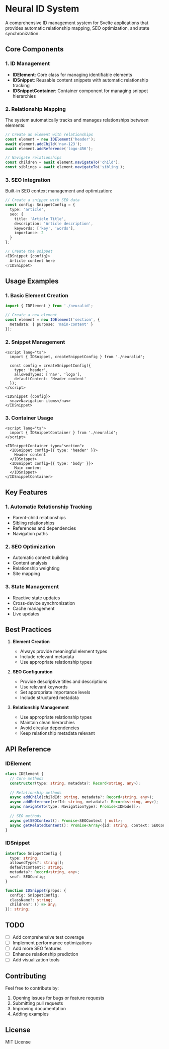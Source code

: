 # Neural ID System

A comprehensive ID management system for Svelte applications that provides automatic relationship mapping, SEO optimization, and state synchronization.

## Core Components

### 1. ID Management
- **IDElement**: Core class for managing identifiable elements
- **IDSnippet**: Reusable content snippets with automatic relationship tracking
- **IDSnippetContainer**: Container component for managing snippet hierarchies

### 2. Relationship Mapping
The system automatically tracks and manages relationships between elements:

```typescript
// Create an element with relationships
const element = new IDElement('header');
await element.addChild('nav-123');
await element.addReference('logo-456');

// Navigate relationships
const children = await element.navigateTo('child');
const siblings = await element.navigateTo('sibling');
```

### 3. SEO Integration
Built-in SEO context management and optimization:

```typescript
// Create a snippet with SEO data
const config: SnippetConfig = {
  type: 'article',
  seo: {
    title: 'Article Title',
    description: 'Article description',
    keywords: ['key', 'words'],
    importance: 2
  }
};

// Create the snippet
<IDSnippet {config}>
  Article content here
</IDSnippet>
```

## Usage Examples

### 1. Basic Element Creation
```typescript
import { IDElement } from './neuralid';

// Create a new element
const element = new IDElement('section', {
  metadata: { purpose: 'main-content' }
});
```

### 2. Snippet Management
```svelte
<script lang="ts">
  import { IDSnippet, createSnippetConfig } from './neuralid';

  const config = createSnippetConfig({
    type: 'header',
    allowedTypes: ['nav', 'logo'],
    defaultContent: 'Header content'
  });
</script>

<IDSnippet {config}>
  <nav>Navigation items</nav>
</IDSnippet>
```

### 3. Container Usage
```svelte
<script lang="ts">
  import { IDSnippetContainer } from './neuralid';
</script>

<IDSnippetContainer type="section">
  <IDSnippet config={{ type: 'header' }}>
    Header content
  </IDSnippet>
  <IDSnippet config={{ type: 'body' }}>
    Main content
  </IDSnippet>
</IDSnippetContainer>
```

## Key Features

### 1. Automatic Relationship Tracking
- Parent-child relationships
- Sibling relationships
- References and dependencies
- Navigation paths

### 2. SEO Optimization
- Automatic context building
- Content analysis
- Relationship weighting
- Site mapping

### 3. State Management
- Reactive state updates
- Cross-device synchronization
- Cache management
- Live updates

## Best Practices

1. **Element Creation**
   - Always provide meaningful element types
   - Include relevant metadata
   - Use appropriate relationship types

2. **SEO Configuration**
   - Provide descriptive titles and descriptions
   - Use relevant keywords
   - Set appropriate importance levels
   - Include structured metadata

3. **Relationship Management**
   - Use appropriate relationship types
   - Maintain clean hierarchies
   - Avoid circular dependencies
   - Keep relationship metadata relevant

## API Reference

### IDElement
```typescript
class IDElement {
  // Core methods
  constructor(type: string, metadata?: Record<string, any>);
  
  // Relationship methods
  async addChild(childId: string, metadata?: Record<string, any>);
  async addReference(refId: string, metadata?: Record<string, any>);
  async navigateTo(type: NavigationType): Promise<IDNode[]>;
  
  // SEO methods
  async getSEOContext(): Promise<SEOContext | null>;
  async getRelatedContent(): Promise<Array<{id: string, context: SEOContext, relevance: number}>>;
}
```

### IDSnippet
```typescript
interface SnippetConfig {
  type: string;
  allowedTypes?: string[];
  defaultContent?: string;
  metadata?: Record<string, any>;
  seo?: SEOConfig;
}

function IDSnippet(props: {
  config: SnippetConfig;
  className?: string;
  children?: () => any;
}): string;
```

## TODO
- [ ] Add comprehensive test coverage
- [ ] Implement performance optimizations
- [ ] Add more SEO features
- [ ] Enhance relationship prediction
- [ ] Add visualization tools

## Contributing
Feel free to contribute by:
1. Opening issues for bugs or feature requests
2. Submitting pull requests
3. Improving documentation
4. Adding examples

## License
MIT License
